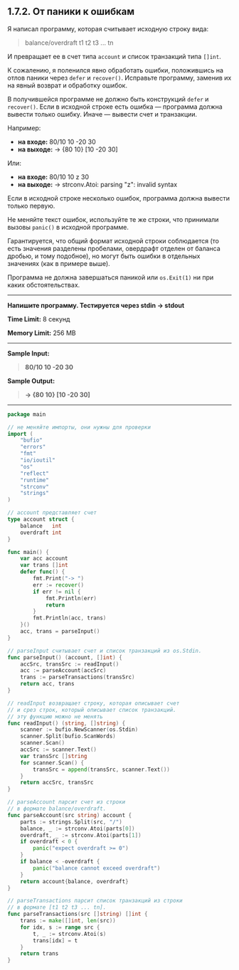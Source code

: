 ## 1.7.2. От паники к ошибкам

Я написал программу, которая считывает исходную строку вида:

>balance/overdraft t1 t2 t3 ... tn

И превращает ее в счет типа `account` и список транзакций типа `[]int`.

К сожалению, я поленился явно обработать ошибки, положившись на отлов паники через `defer` и `recover()`. Исправьте программу, заменив их на явный возврат и обработку ошибок.

В получившейся программе не должно быть конструкций `defer` и `recover()`. Если в исходной строке есть ошибка — программа должна вывести только ошибку. Иначе — вывести счет и транзакции.

Например:

* **на входе:** 80/10 10 -20 30
* **на выходе:** -> {80 10} [10 -20 30]

Или:

* **на входе:** 80/10 10 z 30
* **на выходе:** -> strconv.Atoi: parsing "z": invalid syntax

Если в исходной строке несколько ошибок, программа должна вывести только первую.

Не меняйте текст ошибок, используйте те же строки, что принимали вызовы `panic()` в исходной программе.

Гарантируется, что общий формат исходной строки соблюдается (то есть значения разделены пробелами, овердрафт отделен от баланса дробью, и тому подобное), но могут быть ошибки в отдельных значениях (как в примере выше).

Программа не должна завершаться паникой или `os.Exit(1)` ни при каких обстоятельствах.

___
**Напишите программу. Тестируется через stdin → stdout**

**Time Limit:** 8 секунд

**Memory Limit:** 256 MB
___
**Sample Input:**
> **80/10 10 -20 30**

**Sample Output:**
> **-> {80 10} [10 -20 30]**
___

```Go
package main

// не меняйте импорты, они нужны для проверки
import (
    "bufio"
    "errors"
    "fmt"
    "io/ioutil"
    "os"
    "reflect"
    "runtime"
    "strconv"
    "strings"
)

// account представляет счет
type account struct {
    balance   int
    overdraft int
}

func main() {
    var acc account
    var trans []int
    defer func() {
        fmt.Print("-> ")
        err := recover()
        if err != nil {
            fmt.Println(err)
            return
        }
        fmt.Println(acc, trans)
    }()
    acc, trans = parseInput()
}

// parseInput считывает счет и список транзакций из os.Stdin.
func parseInput() (account, []int) {
    accSrc, transSrc := readInput()
    acc := parseAccount(accSrc)
    trans := parseTransactions(transSrc)
    return acc, trans
}

// readInput возвращает строку, которая описывает счет
// и срез строк, который описывает список транзакций.
// эту функцию можно не менять
func readInput() (string, []string) {
    scanner := bufio.NewScanner(os.Stdin)
    scanner.Split(bufio.ScanWords)
    scanner.Scan()
    accSrc := scanner.Text()
    var transSrc []string
    for scanner.Scan() {
        transSrc = append(transSrc, scanner.Text())
    }
    return accSrc, transSrc
}

// parseAccount парсит счет из строки
// в формате balance/overdraft.
func parseAccount(src string) account {
    parts := strings.Split(src, "/")
    balance, _ := strconv.Atoi(parts[0])
    overdraft, _ := strconv.Atoi(parts[1])
    if overdraft < 0 {
        panic("expect overdraft >= 0")
    }
    if balance < -overdraft {
        panic("balance cannot exceed overdraft")
    }
    return account{balance, overdraft}
}

// parseTransactions парсит список транзакций из строки
// в формате [t1 t2 t3 ... tn].
func parseTransactions(src []string) []int {
    trans := make([]int, len(src))
    for idx, s := range src {
        t, _ := strconv.Atoi(s)
        trans[idx] = t
    }
    return trans
}
```